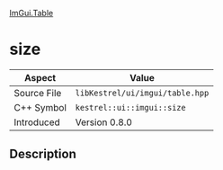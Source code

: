 [ImGui.Table](index)
# size
| Aspect | Value |
| --- | --- |
| Source File | `libKestrel/ui/imgui/table.hpp` |
| C++ Symbol | `kestrel::ui::imgui::size` |
| Introduced | Version 0.8.0 |
## Description

